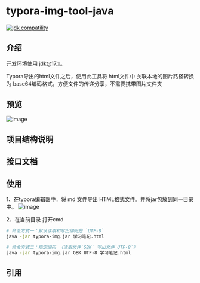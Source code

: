 # typora-img-tool-java

<p>
  <a href="https://www.oracle.com/java/technologies/javase/17u-relnotes.html"><img src="https://img.shields.io/badge/jdk-%3E=17.0.0-blue.svg" alt="jdk compatility"></a>
</p>

## 介绍

开发环境使用 [jdk@17.x](https://www.oracle.com/java/technologies/downloads/#java17)。

Typora导出的html文件之后，使用此工具将 html文件中 关联本地的图片路径转换为 base64编码格式，方便文件的传递分享，不需要携带图片文件夹


## 预览


![image](https://user-images.githubusercontent.com/50919172/225794079-3d70a845-abf5-49fd-9b1d-0ca31ed0837e.png)


## 项目结构说明

## 接口文档

## 使用

1、在typora编辑器中，将 md 文件导出 HTML格式文件。并将jar包放到同一目录中。
![image](https://user-images.githubusercontent.com/50919172/225793377-8e1379d9-fb1c-4361-bbeb-d7d47cfd4ac4.png)

2、在当前目录 打开cmd
```bash
# 命令方式一：默认读取和写出编码是 `UTF-8`
java -jar typora-img.jar 学习笔记.html

# 命令方式二：指定编码 （读取文件`GBK` 写出文件`UTF-8`）
java -jar typora-img.jar GBK UTF-8 学习笔记.html
```

## 引用

